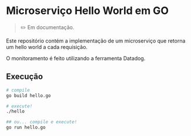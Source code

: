 # Microserviço Hello World em GO

> ✏️ Em documentação.

Este repositório contém a implementação de um microserviço que retorna um hello world a cada requisição.

O monitoramento é feito utilizando a ferramenta Datadog.

## Execução

```bash
# compile
go build hello.go

# execute!
./hello

## ou... compile e execute!
go run hello.go
```
